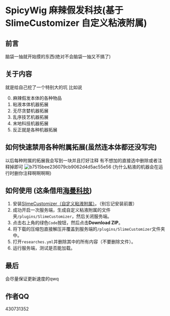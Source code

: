 # SpicyWig 麻辣假发科技(基于SlimeCustomizer 自定义粘液附属)

## 前言
 
脑袋一抽就开始摸的东西(绝对不会脑袋一抽又不搞了)

## 关于内容

就是给自己挖了一个特别大的坑 比如说

0. 麻辣假发本体的各种物品
1. 粘液本体机器拓展
2. 无尽贪婪机器拓展
3. 乱序技艺机器拓展
4. 末地科技机器拓展
5. 反正就是各种机器拓展

## 如何快速禁用各种附属拓展(虽然连本体都还没写完)

以后每种附属的拓展我会写到一块并且打好注释
有不想加的直接选中删除或者注释掉即可
![b7515bee236079cb9062d4d5ac55e56](https://user-images.githubusercontent.com/121747365/210165770-9aa5d104-0056-4c70-a29b-850408aded22.jpg) (为什么粘液的机器会在运行时删你注释啊啊啊啊)

## 如何使用 (这条借用[海曼科技](https://github.com/shixinzia/HaimanTech/blob/main/README.md))

1. 安装[SlimeCustomizer（自定义粘液附属）](https://builds.guizhanss.cn/SlimefunGuguProject/SlimeCustomizer/master)。（别忘记安装前置）
2. 成功开启一次服务端，生成自定义粘液附属的文件夹`/plugins/SlimeCustomizer`，然后关闭服务端。
3. 点击右上角的绿色`Code`按钮，然后点击**Download ZIP**。
4. 将下载的压缩包直接解压并覆盖到服务端的`/plugins/SlimeCustomizer`文件夹中。
5. 打开`researches.yml`并删除其中的所有内容（不要删除文件）。
6. 运行服务端，测试是否能加载。

## 最后

会尽量保证更新速度的qwq

## 作者QQ

430731352
